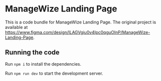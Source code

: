 
  # ManageWize Landing Page

  This is a code bundle for ManageWize Landing Page. The original project is available at https://www.figma.com/design/lLAGVgiu0v4Ipc0qguOInP/ManageWize-Landing-Page.

  ## Running the code

  Run `npm i` to install the dependencies.

  Run `npm run dev` to start the development server.
  